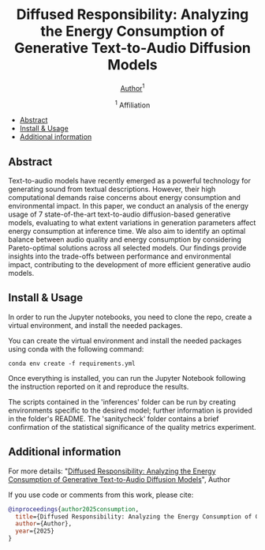 <div align="center">

# Diffused Responsibility: Analyzing the Energy Consumption of Generative Text-to-Audio Diffusion Models
 
[Author]()<sup>1</sup>

<sup>1</sup> Affiliation <br>

</div>

- [Abstract](#abstract)
- [Install & Usage](#install--usage)
- [Additional information](#additional-information)
    
## Abstract

Text-to-audio models have recently emerged as a powerful technology for generating sound from textual descriptions. However, their high computational demands raise concerns about energy consumption and environmental impact. In this paper, we conduct an analysis of the energy usage of 7 state-of-the-art text-to-audio diffusion-based generative models, evaluating to what extent variations in generation parameters affect energy consumption at inference time. We also aim to identify an optimal balance between audio quality and energy consumption by considering Pareto-optimal solutions across all selected models. Our findings provide insights into the trade-offs between performance and environmental impact, contributing to the development of more efficient generative audio models.

## Install & Usage

In order to run the Jupyter notebooks, you need to clone the repo, create a virtual environment, and install the needed packages.

You can create the virtual environment and install the needed packages using conda with the following command: 

```
conda env create -f requirements.yml
```

Once everything is installed, you can run the Jupyter Notebook following the instruction reported on it and reproduce the results. <br>

The scripts contained in the 'inferences' folder can be run by creating environments specific to the desired model; further information is provided in the folder's README.
The 'sanitycheck' folder contains a brief confirmation of the statistical significance of the quality metrics experiment.


## Additional information

For more details:
"[Diffused Responsibility: Analyzing the Energy Consumption of Generative Text-to-Audio Diffusion Models]()", Author

If you use code or comments from this work, please cite:

```BibTex
@inproceedings{author2025consumption,
  title={Diffused Responsibility: Analyzing the Energy Consumption of Generative Text-to-Audio Diffusion Models},
  author={Author},
  year={2025}
}
```

